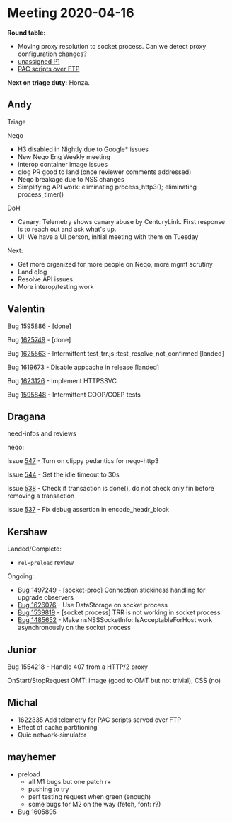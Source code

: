 # Meeting 2020-04-16
**Round table:**
- Moving proxy resolution to socket process. Can we detect proxy configuration changes?
- [unassigned P1](https://mzl.la/2Ke9Coc)
- [PAC scripts over FTP](https://bugzilla.mozilla.org/show_bug.cgi?id=1622335)

**Next on triage duty:**
Honza.
## Andy

Triage

Neqo

* H3 disabled in Nightly due to Google* issues
* New Neqo Eng Weekly meeting
* interop container image issues
* qlog PR good to land (once reviewer comments addressed)
* Neqo breakage due to NSS changes
* Simplifying API work: eliminating process_http3(); eliminating process_timer()

DoH

* Canary: Telemetry shows canary abuse by CenturyLink. First response is to reach out and ask what's up.
* UI: We have a UI person, initial meeting with them on Tuesday

Next:

* Get more organized for more people on Neqo, more mgmt scrutiny
* Land qlog
* Resolve API issues
* More interop/testing work

## Valentin

Bug [1595886](https://bugzil.la/1595886) - [done]

Bug [1625749](https://bugzil.la/1625749) - [done]

Bug [1625563](https://bugzil.la/1625563) - Intermittent test_trr.js::test_resolve_not_confirmed [landed]

Bug [1619673](https://bugzil.la/1619673) - Disable appcache in release [landed]

Bug [1623126](https://bugzil.la/1623126) - Implement HTTPSSVC

Bug [1595848](https://bugzil.la/1595848) - Intermittent COOP/COEP tests

## Dragana

need-infos and reviews

neqo: 

Issue [547](https://github.com/mozilla/neqo/pull/547) - Turn on clippy pedantics for neqo-http3

Issue [544](https://github.com/mozilla/neqo/pull/544)  - Set the idle timeout to 30s

Issue [538](https://github.com/mozilla/neqo/pull/538) - Check if transaction is done(), do not check only fin before removing a transaction

Issue [537](https://github.com/mozilla/neqo/pull/537) - Fix debug assertion in encode_headr_block

## Kershaw

Landed/Complete:

- `rel=preload` review

Ongoing:

- [Bug 1497249](https://bugzilla.mozilla.org/show_bug.cgi?id=1497249) - [socket-proc] Connection stickiness handling for upgrade observers
- [Bug 1626076](https://bugzilla.mozilla.org/show_bug.cgi?id=1626076) - Use DataStorage on socket process
 - [Bug 1539819](https://bugzilla.mozilla.org/show_bug.cgi?id=1539819) - [socket process] TRR is not working in socket process
- [Bug 1485652](https://bugzilla.mozilla.org/show_bug.cgi?id=1485652) - Make nsNSSSocketInfo::IsAcceptableForHost work asynchronously on the socket process

## Junior

Bug 1554218 - Handle 407 from a HTTP/2 proxy

OnStart/StopRequest OMT: image (good to OMT but not trivial), CSS (no)

## Michal

- 1622335 Add telemetry for PAC scripts served over FTP
- Effect of cache partitioning
- Quic network-simulator

## mayhemer

* preload
  * all M1 bugs but one patch r+
  * pushing to try
  * perf testing request when green (enough)
  * some bugs for M2 on the way (fetch, font: r?)
* Bug 1605895

